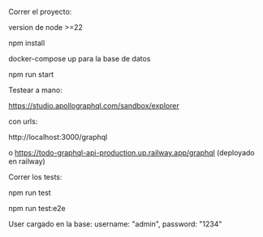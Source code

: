 Correr el proyecto:

version de node >=22

npm install

docker-compose up para la base de datos

npm run start

Testear a mano: 

https://studio.apollographql.com/sandbox/explorer

con urls: 

http://localhost:3000/graphql 

o https://todo-graphql-api-production.up.railway.app/graphql (deployado en railway)

Correr los tests:

npm run test    

npm run test:e2e 

User cargado en la base: username: "admin", password: "1234"
